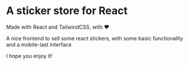 # A sticker store for React

Made with React and TailwindCSS, with ❤️

A nice frontend to sell some react stickers, with some basic functionality and a mobile-last interface

I hope you enjoy it! 